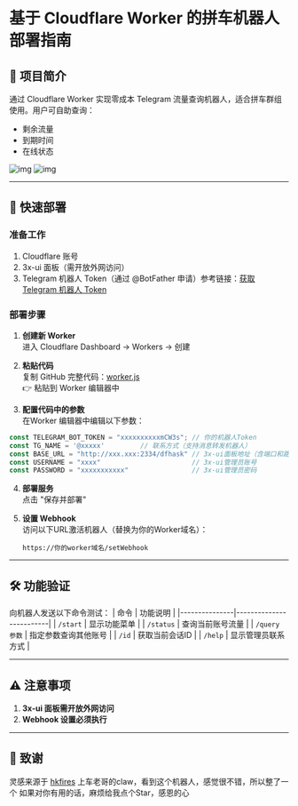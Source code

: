 # 基于 Cloudflare Worker 的拼车机器人部署指南

## 🌟 项目简介
通过 Cloudflare Worker 实现零成本 Telegram 流量查询机器人，适合拼车群组使用。用户可自助查询：
- 剩余流量
- 到期时间
- 在线状态

![img](https://r2.369069.xyz/20250410_a5ffde54.jpg)
![img](https://r2.369069.xyz/20250410_014c7614.jpg)

---

## 🚀 快速部署

### 准备工作
1. Cloudflare 账号
2. 3x-ui 面板（需开放外网访问）
3. Telegram 机器人 Token（通过 @BotFather 申请）参考链接：[获取 Telegram 机器人 Token](https://blog.xiny.cc/archives/mTaUz0TW)

### 部署步骤

1. **创建新 Worker**  
   进入 Cloudflare Dashboard → Workers → 创建

2. **粘贴代码**  
   复制 GitHub 完整代码：[worker.js](https://github.com/xinycai/worker-query-3xui-TGbot/blob/main/worker.js)  
   👉 粘贴到 Worker 编辑器中

3. **配置代码中的参数**  
   在Worker 编辑器中编辑以下参数：

```javascript
const TELEGRAM_BOT_TOKEN = "xxxxxxxxxxmCW3s"; // 你的机器人Token
const TG_NAME = '@xxxxx'         // 联系方式（支持消息转发机器人）
const BASE_URL = "http://xxx.xxx:2334/dfhask" // 3x-ui面板地址（含端口和路径）
const USERNAME = "xxxx"                       // 3x-ui管理员账号
const PASSWORD = "xxxxxxxxxxx"                // 3x-ui管理员密码
```

4. **部署服务**  
   点击 "保存并部署" 

5. **设置 Webhook**  
   访问以下URL激活机器人（替换为你的Worker域名）：
   ```
   https://你的worker域名/setWebhook
   ```

---

## 🛠️ 功能验证
向机器人发送以下命令测试：
| 命令          | 功能说明                  |
|---------------|-------------------------|
| `/start`      | 显示功能菜单             |
| `/status`     | 查询当前账号流量         |
| `/query 参数` | 指定参数查询其他账号      |
| `/id`         | 获取当前会话ID          |
| `/help`       | 显示管理员联系方式       |

---

## ⚠️ 注意事项
1. **3x-ui 面板需开放外网访问**
2. **Webhook 设置必须执行**

---

## 🙏 致谢
灵感来源于 [hkfires](https://www.nodeseek.com/space/23484)
上车老哥的claw，看到这个机器人，感觉很不错，所以整了一个
如果对你有用的话，麻烦给我点个Star，感恩的心
